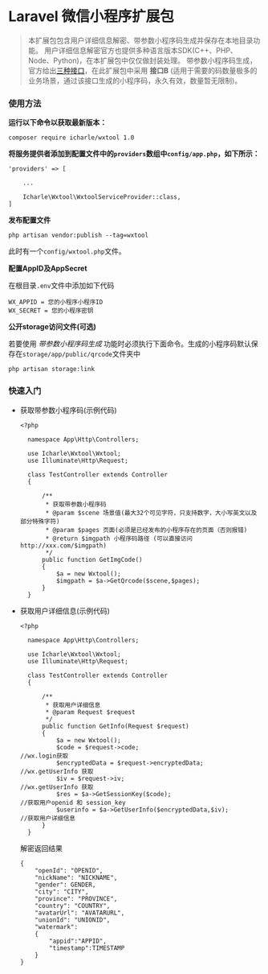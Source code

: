 # Laravel 微信小程序扩展包
> 本扩展包包含用户详细信息解密、带参数小程序码生成并保存在本地目录功能。
> 用户详细信息解密官方也提供多种语言版本SDK(C++、PHP、Node、Python)，在本扩展包中仅仅做封装处理。
> 带参数小程序码生成，官方给出[三种接口](https://developers.weixin.qq.com/miniprogram/dev/api/qrcode.html)，在此扩展包中采用 **接口B** (适用于需要的码数量极多的业务场景，通过该接口生成的小程序码，永久有效，数量暂无限制)。

### 使用方法
**运行以下命令以获取最新版本：**

```
composer require icharle/wxtool 1.0
```

**将服务提供者添加到配置文件中的`providers`数组中`config/app.php`，如下所示：**

```
'providers' => [

    ...

    Icharle\Wxtool\WxtoolServiceProvider::class,
]
```

**发布配置文件**

```
php artisan vendor:publish --tag=wxtool
```
此时有一个`config/wxtool.php`文件。

**配置AppID及AppSecret**

在根目录`.env`文件中添加如下代码

```
WX_APPID = 您的小程序小程序ID
WX_SECRET = 您的小程序密钥
```

**公开storage访问文件(可选)**

若要使用 _带参数小程序码生成_ 功能时必须执行下面命令。生成的小程序码默认保存在`storage/app/public/qrcode`文件夹中

```
php artisan storage:link
```

### 快速入门
* 获取带参数小程序码(示例代码)

  ```
  <?php

    namespace App\Http\Controllers;

    use Icharle\Wxtool\Wxtool;
    use Illuminate\Http\Request;

    class TestController extends Controller
    {    
    
        /**
         * 获取带参数小程序码
         * @param $scene 场景值(最大32个可见字符，只支持数字，大小写英文以及部分特殊字符)
         * @param $pages 页面(必须是已经发布的小程序存在的页面（否则报错)
         * @return $imgpath 小程序码路径 (可以直接访问 http://xxx.com/$imgpath)
         */
        public function GetImgCode()
        {
            $a = new Wxtool();
            $imgpath = $a->GetQrcode($scene,$pages); 
        }
    }
  ```
  
* 获取用户详细信息(示例代码)
    
  ```
  <?php

    namespace App\Http\Controllers;

    use Icharle\Wxtool\Wxtool;
    use Illuminate\Http\Request;

    class TestController extends Controller
    {    
    
        /**
         * 获取用户详细信息
         * @param Request $request
         */
        public function GetInfo(Request $request)
        {
            $a = new Wxtool();
            $code = $request->code;                                     //wx.login获取
            $encryptedData = $request->encryptedData;                   //wx.getUserInfo 获取
            $iv = $request->iv;                                         //wx.getUserInfo 获取
            $res = $a->GetSessionKey($code);                            //获取用户openid 和 session_key
            $userinfo = $a->GetUserInfo($encryptedData,$iv);            //获取用户详细信息
        }
    }
  ```
    
    解密返回结果
    
    ```
    {
        "openId": "OPENID",
        "nickName": "NICKNAME",
        "gender": GENDER,
        "city": "CITY",
        "province": "PROVINCE",
        "country": "COUNTRY",
        "avatarUrl": "AVATARURL",
        "unionId": "UNIONID",
        "watermark":
        {
            "appid":"APPID",
            "timestamp":TIMESTAMP
        }
    }
    ```

